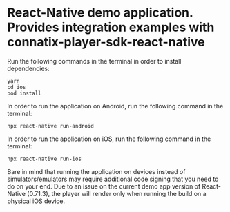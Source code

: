 # React-Native demo application. Provides integration examples with connatix-player-sdk-react-native

Run the following commands in the terminal in order to install dependencies:
```
yarn
cd ios
pod install
```

In order to run the application on Android, run the following command in the terminal:
```
npx react-native run-android
```

In order to run the application on iOS, run the following command in the terminal:
```
npx react-native run-ios
```

Bare in mind that running the application on devices instead of simulators/emulators may require additional code signing that you need to do on your end. Due to an issue on the current demo app version of React-Native (0.71.3), the player will render only when running the build on a physical iOS device.